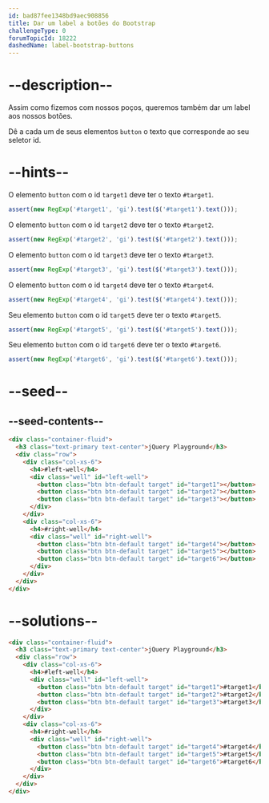```yaml
---
id: bad87fee1348bd9aec908856
title: Dar um label a botões do Bootstrap
challengeType: 0
forumTopicId: 18222
dashedName: label-bootstrap-buttons
---
```


# --description--

Assim como fizemos com nossos poços, queremos também dar um label aos nossos botões.

Dê a cada um de seus elementos `button` o texto que corresponde ao seu seletor id.

# --hints--

O elemento `button` com o id `target1` deve ter o texto `#target1`.

```js
assert(new RegExp('#target1', 'gi').test($('#target1').text()));
```

O elemento `button` com o id `target2` deve ter o texto `#target2`.

```js
assert(new RegExp('#target2', 'gi').test($('#target2').text()));
```

O elemento `button` com o id `target3` deve ter o texto `#target3`.

```js
assert(new RegExp('#target3', 'gi').test($('#target3').text()));
```

O elemento `button` com o id `target4` deve ter o texto `#target4`.

```js
assert(new RegExp('#target4', 'gi').test($('#target4').text()));
```

Seu elemento `button` com o id `target5` deve ter o texto `#target5`.

```js
assert(new RegExp('#target5', 'gi').test($('#target5').text()));
```

Seu elemento `button` com o id `target6` deve ter o texto `#target6`.

```js
assert(new RegExp('#target6', 'gi').test($('#target6').text()));
```

# --seed--

## --seed-contents--

```html
<div class="container-fluid">
  <h3 class="text-primary text-center">jQuery Playground</h3>
  <div class="row">
    <div class="col-xs-6">
      <h4>#left-well</h4>
      <div class="well" id="left-well">
        <button class="btn btn-default target" id="target1"></button>
        <button class="btn btn-default target" id="target2"></button>
        <button class="btn btn-default target" id="target3"></button>
      </div>
    </div>
    <div class="col-xs-6">
      <h4>#right-well</h4>
      <div class="well" id="right-well">
        <button class="btn btn-default target" id="target4"></button>
        <button class="btn btn-default target" id="target5"></button>
        <button class="btn btn-default target" id="target6"></button>
      </div>
    </div>
  </div>
</div>
```

# --solutions--

```html
<div class="container-fluid">
  <h3 class="text-primary text-center">jQuery Playground</h3>
  <div class="row">
    <div class="col-xs-6">
      <h4>#left-well</h4>
      <div class="well" id="left-well">
        <button class="btn btn-default target" id="target1">#target1</button>
        <button class="btn btn-default target" id="target2">#target2</button>
        <button class="btn btn-default target" id="target3">#target3</button>
      </div>
    </div>
    <div class="col-xs-6">
      <h4>#right-well</h4>
      <div class="well" id="right-well">
        <button class="btn btn-default target" id="target4">#target4</button>
        <button class="btn btn-default target" id="target5">#target5</button>
        <button class="btn btn-default target" id="target6">#target6</button>
      </div>
    </div>
  </div>
</div>
```
